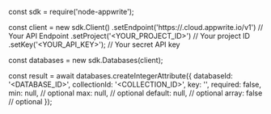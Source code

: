 const sdk = require('node-appwrite');

const client = new sdk.Client()
    .setEndpoint('https://<REGION>.cloud.appwrite.io/v1') // Your API Endpoint
    .setProject('<YOUR_PROJECT_ID>') // Your project ID
    .setKey('<YOUR_API_KEY>'); // Your secret API key

const databases = new sdk.Databases(client);

const result = await databases.createIntegerAttribute({
    databaseId: '<DATABASE_ID>',
    collectionId: '<COLLECTION_ID>',
    key: '',
    required: false,
    min: null, // optional
    max: null, // optional
    default: null, // optional
    array: false // optional
});
